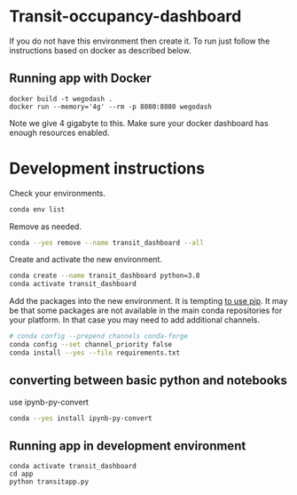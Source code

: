# Transit-occupancy-dashboard

If you do not have this environment then create it. To run just follow the instructions based on docker as described  below.

## Running app with Docker

```
docker build -t wegodash .
docker run --memory='4g' --rm -p 8080:8080 wegodash
```

Note we give 4 gigabyte to this. Make sure your docker dashboard has enough resources enabled. 

# Development instructions

Check your environments.

```bash
conda env list
```

Remove as needed.

```bash
conda --yes remove --name transit_dashboard --all
```
Create and activate the new environment.


```bash
conda create --name transit_dashboard python=3.8
conda activate transit_dashboard
```

Add the packages into the new environment.
It is tempting [to use pip](
https://docs.conda.io/projects/conda/en/latest/user-guide/tasks/manage-environments.html#using-pip-in-an-environment).
It may be that some packages are not available in the main conda repositories for your platform.
In that case you may need to add additional channels.

```bash
# conda config --prepend channels conda-forge
conda config --set channel_priority false
conda install --yes --file requirements.txt
```

## converting between basic python and notebooks

use ipynb-py-convert

```bash
conda --yes install ipynb-py-convert
```

## Running app in development environment

```
conda activate transit_dashboard
cd app
python transitapp.py
```



